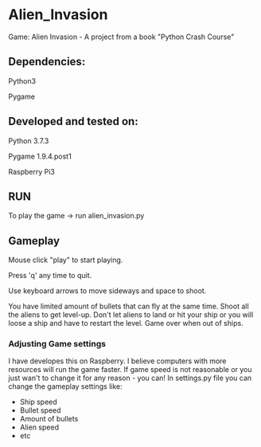 # Alien_Invasion
Game: Alien Invasion - A project from a book "Python Crash Course"

## Dependencies:
Python3

Pygame

## Developed and tested on:
Python 3.7.3

Pygame 1.9.4.post1

Raspberry Pi3

## RUN
To play the game -> run alien_invasion.py

## Gameplay
Mouse click "play" to start playing.

Press 'q' any time to quit.

Use keyboard arrows to move sideways and space to shoot.

You have limited amount of bullets that can fly at the same time.
Shoot all the aliens to get level-up.
Don't let aliens to land or hit your ship or you will loose a ship and have to restart the level.
Game over when out of ships.

### Adjusting Game settings
I have developes this on Raspberry. I believe computers with more resources will run the game faster. 
If game speed is not reasonable or you just wan't to change it for any reason - you can!
In settings.py file you can change the gameplay settings like:
- Ship speed
- Bullet speed
- Amount of bullets
- Alien speed
- etc
